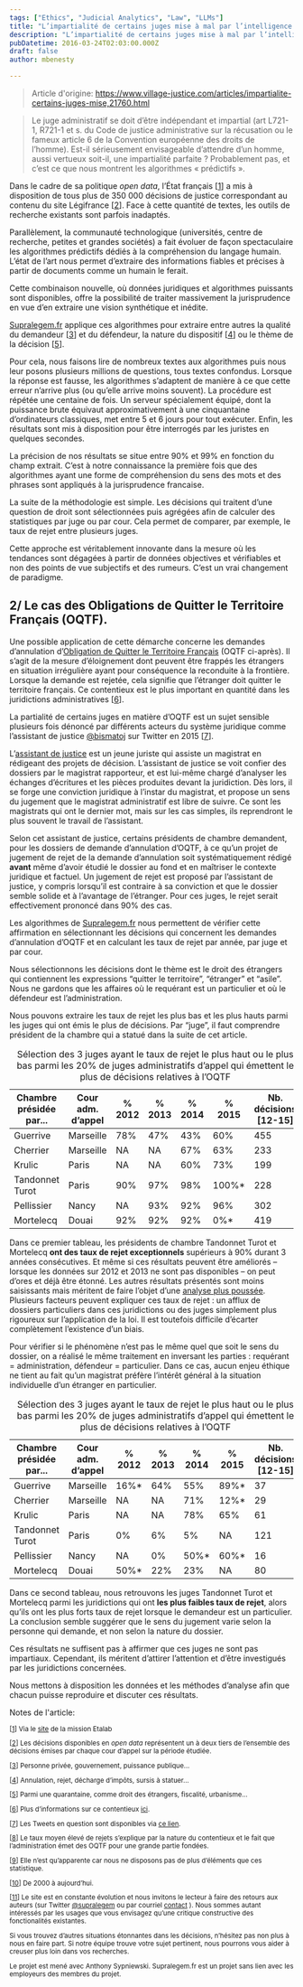 ```yaml
---
tags: ["Ethics", "Judicial Analytics", "Law", "LLMs"]
title: "L’impartialité de certains juges mise à mal par l’intelligence artificielle"
description: "L’impartialité de certains juges mise à mal par l’intelligence artificielle Michael BENESTY Head Of Research And Development at Lefebvre Sarrut (Dalloz, Francis Lefebvre, Éditions "
pubDatetime: 2016-03-24T02:03:00.000Z
draft: false
author: mbenesty

---
```


> Article d'origine: https://www.village-justice.com/articles/impartialite-certains-juges-mise,21760.html

<blockquote >
<p>Le juge administratif se doit d’être indépendant et impartial (art L721-1, R721-1 et s. du Code de justice administrative sur la récusation ou le fameux article 6 de la Convention européenne des droits de l’homme). Est-il sérieusement envisageable d’attendre d’un homme, aussi vertueux soit-il, une impartialité parfaite&nbsp;? Probablement pas, et c’est ce que nous montrent les algorithmes &#171;&nbsp;prédictifs&nbsp;&#187;.</p>
</blockquote>  

<p>Dans le cadre de sa politique <i>open data</i>, l&#8217;État français<span class="spip_note_ref">&nbsp;[<a href='#nb3-1' class='spip_note' rel='appendix' title='Via le site de la mission Etalab' id='nh3-1'>1</a>]</span> a mis à disposition de tous plus de 350 000 décisions de justice correspondant au contenu du site Légifrance<span class="spip_note_ref">&nbsp;[<a href='#nb3-2' class='spip_note' rel='appendix' title='Les décisions disponibles en open data représentent un à deux tiers de&nbsp;(...)' id='nh3-2'>2</a>]</span>. Face à cette quantité de textes, les outils de recherche existants sont parfois inadaptés.</p>
<p>Parallèlement, la communauté technologique (universités, centre de recherche, petites et grandes sociétés) a fait évoluer de façon spectaculaire les algorithmes prédictifs dédiés à la compréhension du langage humain. L’état de l’art nous permet d’extraire des informations fiables et précises à partir de documents comme un humain le ferait.</p>
<p>Cette combinaison nouvelle, où données juridiques et algorithmes puissants sont disponibles, offre la possibilité de traiter massivement la jurisprudence en vue d&#8217;en extraire une vision synthétique et inédite.</p>
<p><a href="http://supralegem.fr" class='spip_out' rel='external'>Supralegem.fr</a> applique ces algorithmes pour extraire entre autres la qualité du demandeur<span class="spip_note_ref">&nbsp;[<a href='#nb3-3' class='spip_note' rel='appendix' title='Personne privée, gouvernement, puissance publique...' id='nh3-3'>3</a>]</span> et du défendeur, la nature du dispositif<span class="spip_note_ref">&nbsp;[<a href='#nb3-4' class='spip_note' rel='appendix' title='Annulation, rejet, décharge d’impôts, sursis à statuer...' id='nh3-4'>4</a>]</span> ou le thème de la décision<span class="spip_note_ref">&nbsp;[<a href='#nb3-5' class='spip_note' rel='appendix' title='Parmi une quarantaine, comme droit des étrangers, fiscalité, urbanisme...' id='nh3-5'>5</a>]</span>.</p>
<p>Pour cela, nous faisons lire de nombreux textes aux algorithmes puis nous leur posons plusieurs millions de questions, tous textes confondus. Lorsque la réponse est fausse, les algorithmes s’adaptent de manière à ce que cette erreur n’arrive plus (ou qu’elle arrive moins souvent). La procédure est répétée une centaine de fois. Un serveur spécialement équipé, dont la puissance brute équivaut approximativement à une cinquantaine d’ordinateurs classiques, met entre 5 et 6 jours pour tout exécuter. Enfin, les résultats sont mis à disposition pour être interrogés par les juristes en quelques secondes.</p>
<p>La précision de nos résultats se situe entre 90% et 99% en fonction du champ extrait. C&#8217;est à  notre connaissance la première fois que des algorithmes ayant une forme de compréhension du sens des mots et des phrases sont appliqués à la jurisprudence francaise.</p>
<p>La suite de la méthodologie est simple. Les décisions qui traitent d&#8217;une question de droit sont sélectionnées puis agrégées afin de calculer des statistiques par juge ou par cour. Cela permet de comparer, par exemple, le taux de rejet entre plusieurs juges.</p>
<p>Cette approche est véritablement innovante dans la mesure où les tendances sont dégagées à partir de données objectives et vérifiables et non des points de vue subjectifs et des rumeurs. C’est un vrai changement de paradigme.</p>
<h2 class="spip">2/ Le cas des Obligations de Quitter le Territoire Français (OQTF).</h2>
<p>Une possible application de cette démarche concerne les demandes d’annulation d’<a href="https://www.service-public.fr/particuliers/vosdroits/F18362" class='spip_out' rel='external'>Obligation de Quitter le Territoire Français</a> (OQTF ci-après).  Il s’agit de la mesure d’éloignement dont peuvent être frappés les étrangers en situation irrégulière ayant pour conséquence la reconduite à la frontière. Lorsque la demande est rejetée, cela signifie que l’étranger doit quitter le territoire français. Ce contentieux est le plus important en quantité dans les juridictions administratives<span class="spip_note_ref">&nbsp;[<a href='#nb3-6' class='spip_note' rel='appendix' title='Plus d’informations sur ce contentieux ici.' id='nh3-6'>6</a>]</span>.</p>
<p>La partialité de certains juges en matière d&#8217;OQTF est un sujet sensible plusieurs fois dénoncé par différents acteurs du système juridique comme l’assistant de justice <a href="https://twitter.com/bismatoj" class='spip_out' rel='external'>@bismatoj</a> sur Twitter en  2015<span class="spip_note_ref">&nbsp;[<a href='#nb3-7' class='spip_note' rel='appendix' title='Les Tweets en question sont disponibles via ce lien.' id='nh3-7'>7</a>]</span>.</p>
<p>L’<a href="http://www.metiers.justice.gouv.fr/la-justice-hors-de-la-fonction-publique-12684/assistant-de-justice-26855.html" class='spip_out' rel='external'>assistant de justice</a> est un jeune juriste qui assiste un magistrat en rédigeant des projets de décision. L’assistant de justice se voit confier des dossiers par le magistrat rapporteur, et est lui-même chargé d’analyser les échanges d’écritures et les pièces produites devant la juridiction. Dès lors, il se forge une conviction juridique à l’instar du magistrat, et propose un sens du jugement que le magistrat administratif est libre de suivre. Ce sont les magistrats qui ont le dernier mot, mais sur les cas simples, ils reprendront le plus souvent le travail de l’assistant.</p>
<p>Selon cet assistant de justice, certains présidents de chambre demandent, pour les dossiers de demande d’annulation d’OQTF, à ce qu’un projet de jugement de rejet de la demande d’annulation soit systématiquement rédigé <strong>avant</strong> même d’avoir étudié le dossier au fond et en maîtriser le contexte juridique et factuel. Un jugement de rejet est proposé par l’assistant de justice, y compris lorsqu’il est contraire à sa conviction et que le dossier semble solide et à l’avantage de l’étranger. Pour ces juges, le rejet serait effectivement prononcé dans 90% des cas.</p>
<p>Les algorithmes de <a href="http://supralegem.fr/" class='spip_out' rel='external'>Supralegem.fr</a> nous permettent de vérifier cette affirmation en sélectionnant les décisions qui concernent les demandes d’annulation d’OQTF et en calculant les taux de rejet par année, par juge et par cour.</p>
<p>Nous sélectionnons les décisions dont le thème est le droit des étrangers qui contiennent les expressions &#8220;quitter le territoire&#8221;, &#8220;étranger&#8221; et &#8220;asile&#8221;. Nous ne gardons que les affaires où le requérant est un particulier et où le défendeur est l’administration.</p>
<p>Nous pouvons extraire les taux de rejet les plus bas et les plus hauts parmi les juges qui ont émis le plus de décisions. Par &#8220;juge&#8221;, il faut comprendre président de la chambre qui a statué dans la suite de cet article.</p>
<table class="table table-bordered table-striped" summary="Demandeur&amp;nbsp;: particulier / Défendeur&amp;nbsp;: administration">
<caption>Sélection des 3 juges ayant le taux de rejet le plus haut ou le plus bas parmi les 20% de juges administratifs d&#8217;appel qui émettent le plus de décisions relatives à l’OQTF</caption>
<thead><tr class='row_first'><th id='id09e0_c0'>Chambre présidée par...</th><th id='id09e0_c1'>Cour adm. d’appel</th><th id='id09e0_c2'>% 2012</th><th id='id09e0_c3'>% 2013</th><th id='id09e0_c4'>% 2014</th><th id='id09e0_c5'>% 2015</th><th id='id09e0_c6'>
Nb. décisions 
[12-15]</th></tr></thead>
<tbody>
<tr class='row_odd odd'>
<td headers='id09e0_c0'>Guerrive</td>
<td headers='id09e0_c1'>Marseille</td>
<td headers='id09e0_c2'>78%</td>
<td headers='id09e0_c3'>47%</td>
<td headers='id09e0_c4'>43%</td>
<td headers='id09e0_c5'>60%</td>
<td class='numeric ' headers='id09e0_c6'>455</td></tr>
<tr class='row_even even'>
<td headers='id09e0_c0'>Cherrier</td>
<td headers='id09e0_c1'>Marseille</td>
<td headers='id09e0_c2'>NA</td>
<td headers='id09e0_c3'>NA</td>
<td headers='id09e0_c4'>67%</td>
<td headers='id09e0_c5'>63%</td>
<td class='numeric ' headers='id09e0_c6'>233</td></tr>
<tr class='row_odd odd'>
<td headers='id09e0_c0'>Krulic</td>
<td headers='id09e0_c1'>Paris</td>
<td headers='id09e0_c2'>NA</td>
<td headers='id09e0_c3'>NA</td>
<td headers='id09e0_c4'>60%</td>
<td headers='id09e0_c5'>73%</td>
<td class='numeric ' headers='id09e0_c6'>199</td></tr>
<tr class='row_even even'>
<td headers='id09e0_c0'>Tandonnet Turot</td>
<td headers='id09e0_c1'>Paris</td>
<td headers='id09e0_c2'>90%</td>
<td headers='id09e0_c3'>97%</td>
<td headers='id09e0_c4'>98%</td>
<td headers='id09e0_c5'>100%*</td>
<td class='numeric ' headers='id09e0_c6'>228</td></tr>
<tr class='row_odd odd'>
<td headers='id09e0_c0'>Pellissier</td>
<td headers='id09e0_c1'>Nancy</td>
<td headers='id09e0_c2'>NA</td>
<td headers='id09e0_c3'>93%</td>
<td headers='id09e0_c4'>92%</td>
<td headers='id09e0_c5'>96%</td>
<td class='numeric ' headers='id09e0_c6'>302</td></tr>
<tr class='row_even even'>
<td headers='id09e0_c0'>Mortelecq</td>
<td headers='id09e0_c1'>Douai</td>
<td headers='id09e0_c2'>92%</td>
<td headers='id09e0_c3'>92%</td>
<td headers='id09e0_c4'>92%</td>
<td headers='id09e0_c5'>0%*</td>
<td class='numeric ' headers='id09e0_c6'>419</td></tr>
</tbody>
</table>

<p>Dans ce premier tableau, les présidents de chambre Tandonnet Turot et Mortelecq <strong>ont des taux de rejet exceptionnels</strong> supérieurs à 90% durant 3 années consécutives. Et même si ces résultats peuvent être améliorés –lorsque les données sur 2012 et 2013 ne sont pas disponibles – on peut d’ores et déjà être étonné. Les autres résultats présentés sont moins saisissants mais méritent de faire l’objet d’une <a href="http://supralegem.fr/" class='spip_out' rel='external'>analyse plus poussée</a>. Plusieurs facteurs peuvent expliquer ces taux de rejet : un afflux de dossiers particuliers dans ces juridictions ou des juges simplement plus rigoureux sur l’application de la loi. Il est toutefois difficile d’écarter complètement l’existence d’un biais.</p>
<p>Pour vérifier si  le phénomène n’est pas le même quel que soit le sens du dossier, on a réalisé le même traitement en inversant les parties : requérant = administration, défendeur = particulier. Dans ce cas, aucun enjeu éthique ne tient au fait qu’un magistrat préfère l’intérêt général à la situation individuelle d’un étranger en particulier.</p>

<table class="table table-bordered table-striped" summary="Demandeur&amp;nbsp;: administration / Défendeur&amp;nbsp;: particulier">
<caption>Sélection des 3 juges ayant le taux de rejet le plus haut ou le plus bas parmi les 20% de juges administratifs d&#8217;appel qui émettent le plus de décisions relatives à l’OQTF</caption>
<thead><tr class='row_first'><th id='id85b3_c0'>Chambre présidée par...</th><th id='id85b3_c1'>Cour adm. d’appel</th><th id='id85b3_c2'>% 2012</th><th id='id85b3_c3'>% 2013</th><th id='id85b3_c4'>% 2014</th><th id='id85b3_c5'>% 2015</th><th id='id85b3_c6'>
Nb. décisions 
[12-15]</th></tr></thead>
<tbody>
<tr class='row_odd odd'>
<td headers='id85b3_c0'>Guerrive</td>
<td headers='id85b3_c1'>Marseille</td>
<td headers='id85b3_c2'>16%*</td>
<td headers='id85b3_c3'>64%</td>
<td headers='id85b3_c4'>55%</td>
<td headers='id85b3_c5'>89%*</td>
<td class='numeric ' headers='id85b3_c6'>37</td></tr>
<tr class='row_even even'>
<td headers='id85b3_c0'>Cherrier</td>
<td headers='id85b3_c1'>Marseille</td>
<td headers='id85b3_c2'>NA</td>
<td headers='id85b3_c3'>NA</td>
<td headers='id85b3_c4'>71%</td>
<td headers='id85b3_c5'>12%*</td>
<td class='numeric ' headers='id85b3_c6'>29</td></tr>
<tr class='row_odd odd'>
<td headers='id85b3_c0'>Krulic</td>
<td headers='id85b3_c1'>Paris</td>
<td headers='id85b3_c2'>NA</td>
<td headers='id85b3_c3'>NA</td>
<td headers='id85b3_c4'>78%</td>
<td headers='id85b3_c5'>65%</td>
<td class='numeric ' headers='id85b3_c6'>61</td></tr>
<tr class='row_even even'>
<td headers='id85b3_c0'>Tandonnet Turot</td>
<td headers='id85b3_c1'>Paris</td>
<td headers='id85b3_c2'>0%</td>
<td headers='id85b3_c3'>6%</td>
<td headers='id85b3_c4'>5%</td>
<td headers='id85b3_c5'>NA</td>
<td class='numeric ' headers='id85b3_c6'>121</td></tr>
<tr class='row_odd odd'>
<td headers='id85b3_c0'>Pellissier</td>
<td headers='id85b3_c1'>Nancy</td>
<td headers='id85b3_c2'>NA</td>
<td headers='id85b3_c3'>0%</td>
<td headers='id85b3_c4'>50%*</td>
<td headers='id85b3_c5'>60%*</td>
<td class='numeric ' headers='id85b3_c6'>16</td></tr>
<tr class='row_even even'>
<td headers='id85b3_c0'>Mortelecq</td>
<td headers='id85b3_c1'>Douai</td>
<td headers='id85b3_c2'>50%*</td>
<td headers='id85b3_c3'>22%</td>
<td headers='id85b3_c4'>23%</td>
<td headers='id85b3_c5'>NA</td>
<td class='numeric ' headers='id85b3_c6'>80</td></tr>
</tbody>
</table>

<p>Dans ce second tableau, nous retrouvons les juges Tandonnet Turot et Mortelecq parmi les juridictions qui ont <strong>les plus faibles taux de rejet</strong>, alors qu’ils ont les plus forts taux de rejet lorsque le demandeur est un particulier. La conclusion semble suggérer que le sens du jugement varie selon la personne qui demande, et non selon la nature du dossier.</p>
<p>Ces résultats ne suffisent pas à affirmer que ces juges ne sont pas impartiaux. Cependant, ils méritent d’attirer l’attention et d’être investigués par les juridictions concernées.</p>


<p>Nous mettons à disposition les données et les méthodes d’analyse afin que chacun puisse reproduire et discuter ces résultats.</p>

<p class="h4 add-mg-top">Notes de l'article: </p>
                <p class="article-notes">
                  <small><div id='nb3-1'>
<p><span class="spip_note_ref">[<a href='#nh3-1' class='spip_note' title='Notes 3-1' rev='appendix'>1</a>]&nbsp;</span>Via le <a href="https://www.data.gouv.fr/fr/datasets/jade/" class='spip_out' rel='external'>site</a> de la mission Etalab</p>
</div><div id='nb3-2'>
<p><span class="spip_note_ref">[<a href='#nh3-2' class='spip_note' title='Notes 3-2' rev='appendix'>2</a>]&nbsp;</span>Les décisions disponibles en <i>open data</i> représentent un à deux tiers de l&#8217;ensemble des décisions émises par chaque cour d&#8217;appel sur la période étudiée.</p>
</div><div id='nb3-3'>
<p><span class="spip_note_ref">[<a href='#nh3-3' class='spip_note' title='Notes 3-3' rev='appendix'>3</a>]&nbsp;</span>Personne privée, gouvernement, puissance publique...</p>
</div><div id='nb3-4'>
<p><span class="spip_note_ref">[<a href='#nh3-4' class='spip_note' title='Notes 3-4' rev='appendix'>4</a>]&nbsp;</span>Annulation, rejet, décharge d’impôts, sursis à statuer...</p>
</div><div id='nb3-5'>
<p><span class="spip_note_ref">[<a href='#nh3-5' class='spip_note' title='Notes 3-5' rev='appendix'>5</a>]&nbsp;</span>Parmi une quarantaine, comme droit des étrangers, fiscalité, urbanisme...</p>
</div><div id='nb3-6'>
<p><span class="spip_note_ref">[<a href='#nh3-6' class='spip_note' title='Notes 3-6' rev='appendix'>6</a>]&nbsp;</span>Plus d&#8217;informations sur ce contentieux <a href="https://www.village-justice.com/articles/Recours-contre-OQTF,19227.html">ici</a>.</p>
</div><div id='nb3-7'>
<p><span class="spip_note_ref">[<a href='#nh3-7' class='spip_note' title='Notes 3-7' rev='appendix'>7</a>]&nbsp;</span>Les Tweets en question sont disponibles via <a href="https://storify.com/De_lege_lata/oqtf-on-rejette" class='spip_out' rel='external'>ce lien</a>.</p>
</div><div id='nb3-8'>
<p><span class="spip_note_ref">[<a href='#nh3-8' class='spip_note' title='Notes 3-8' rev='appendix'>8</a>]&nbsp;</span>Le taux moyen élevé de rejets s’explique par la nature du contentieux et le fait que l’administration émet des OQTF pour une grande partie fondées.</p>
</div><div id='nb3-9'>
<p><span class="spip_note_ref">[<a href='#nh3-9' class='spip_note' title='Notes 3-9' rev='appendix'>9</a>]&nbsp;</span>Elle n’est qu’apparente car nous ne disposons pas de plus d’éléments que ces statistique.</p>
</div><div id='nb3-10'>
<p><span class="spip_note_ref">[<a href='#nh3-10' class='spip_note' title='Notes 3-10' rev='appendix'>10</a>]&nbsp;</span>De 2000 à aujourd’hui.</p>
</div><div id='nb3-11'>
<p><span class="spip_note_ref">[<a href='#nh3-11' class='spip_note' title='Notes 3-11' rev='appendix'>11</a>]&nbsp;</span>Le site est en constante évolution et nous invitons le lecteur à faire des retours aux auteurs (sur Twitter <a href="https://twitter.com/supralegem" class='spip_out' rel='external'>@supralegem</a> ou par courriel <a href="https://www.village-justice.com/articles/Mentions-legales,16300.html#droits" class='spip txt-bleu'>contact</a> ). Nous sommes autant intéressés par les usages que vous envisagez qu&#8217;une critique constructive des fonctionalités existantes.</p>
<p>Si vous trouvez d’autres situations étonnantes dans les décisions, n’hésitez pas non plus à nous en faire part. Si notre équipe trouve votre sujet pertinent, nous pourrons vous aider à creuser plus loin dans vos recherches.</p>
<p>Le projet est mené avec Anthony Sypniewski. Supralegem.fr est un projet sans lien avec les employeurs des membres du projet.</p>
</div></small>
                </p>
